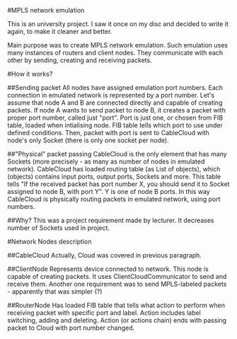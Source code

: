 #MPLS network emulation 

This is an university project. I saw it once on my disc and decided to write it again, to make it cleaner and better.

Main purpose was to create MPLS network emulation. Such emulation uses many instances of routers and client nodes. They communicate with each other by sending, creating and receiving packets.

#How it works?

##Sending packet
All nodes have assigned emulation port numbers. Each connection in emulated network is represented by a port number. Let's assume that node A and B are connected directly and capable of creating packets. If node A wants to send packet to node B, it creates a packet with proper port number, called just "port". Port is just one, or chosen from FIB table, loaded when intialising node. FIB table tells which port to use under defined conditions. Then, packet with port is sent to CableCloud with node's only Socket (there is only one socket per node).

##"Physical" packet passing
CableCloud is the only element that has many Sockets (more precisely - as many as number of nodes in emulated network). CableCloud has  loaded routing table (as List of objects), which (objects) contains input ports, output ports, Sockets and more. This table tells "If the received packet has port number X, you should send it to Socket assigned to node B, with port Y". Y is one of node B ports. In this way CableCloud is physically routing packets in emulated network, using port numbers.

##Why?
This was a project requirement made by lecturer. It decreases number of Sockets used in project.

#Network Nodes description

##CableCloud
Actually, Cloud was covered in previous paragraph. 

##ClientNode
Represents device connected to network. This node is capable of creating packets. It uses ClientCloudCommunicator to send and receive them. Another one requirement was to send MPLS-labeled packets - apparently that was simpler (?)

##RouterNode
Has loaded FIB table that tells what action to perform when receiving packet with specific port and label. Action includes label switching, adding and deleting. Action (or actions chain) ends with passing packet to Cloud with port number changed.

